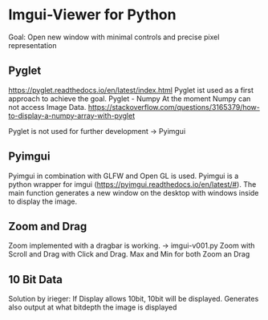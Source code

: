# Imgui-Viewer for Python

Goal: Open new window with minimal controls and precise pixel representation

## Pyglet
https://pyglet.readthedocs.io/en/latest/index.html
Pyglet ist used as a first approach to achieve the goal.
Pyglet - Numpy
At the moment Numpy can not access Image Data.
https://stackoverflow.com/questions/3165379/how-to-display-a-numpy-array-with-pyglet

Pyglet is not used for further development -> Pyimgui

## Pyimgui
Pyimgui in combination with GLFW and Open GL is used. Pyimgui is a python wrapper for imgui (https://pyimgui.readthedocs.io/en/latest/#).
The main function generates a new window on the desktop with windows inside to display the image.

## Zoom and Drag
Zoom implemented with a dragbar is working. -> imgui-v001.py
Zoom with Scroll and Drag with Click and Drag. 
Max and Min for both Zoom an Drag

## 10 Bit Data
Solution by irieger: If Display allows 10bit, 10bit will be displayed. Generates also output at what bitdepth the image is displayed
